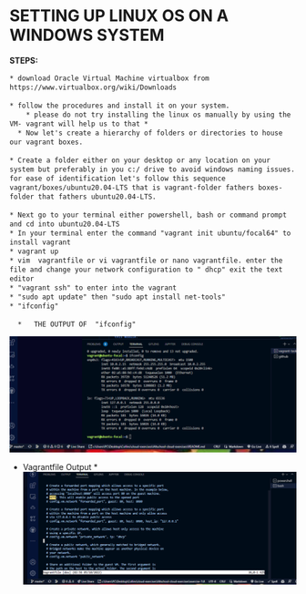 # SETTING UP LINUX OS ON A WINDOWS SYSTEM
  **STEPS:**

    * download Oracle Virtual Machine virtualbox from https://www.virtualbox.org/wiki/Downloads

    * follow the procedures and install it on your system.
        * please do not try installing the linux os manually by using the VM- vagrant will help us to that *
      * Now let's create a hierarchy of folders or directories to house our vagrant boxes.

    * Create a folder either on your desktop or any location on your system but preferably in you c:/ drive to avoid windows naming issues. for ease of identification let's follow this sequence vagrant/boxes/ubuntu20.04-LTS that is vagrant-folder fathers boxes-folder that fathers ubuntu20.04-LTS.

    * Next go to your terminal either powershell, bash or command prompt and cd into ubuntu20.04-LTS
    * In your terminal enter the command "vagrant init ubuntu/focal64" to install vagrant 
    * vagrant up
    * vim  vagrantfile or vi vagrantfile or nano vagrantfile. enter the file and change your network configuration to " dhcp" exit the text editor
    * "vagrant ssh" to enter into the vagrant 
    * "sudo apt update" then "sudo apt install net-tools"
    * "ifconfig"

      *   THE OUTPUT OF  "ifconfig"
  ![terminal screenshot of "ifconfig"](/exercise-1/images/ifconfig.PNG)

  * Vagrantfile Output *
  ![terminal screenshot of "vagrantfile"](/exercise-1/images/vagrantfile.PNG)